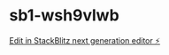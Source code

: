 # sb1-wsh9vlwb

[Edit in StackBlitz next generation editor ⚡️](https://stackblitz.com/~/github.com/faithfulcoronel/sb1-wsh9vlwb)